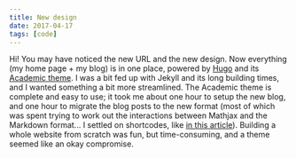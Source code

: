 ```yaml
---
title: New design
date: 2017-04-17
tags: [code]
---
```


Hi! You may have noticed the new URL and the new design. Now everything (my home page + my blog) is in one place, powered by [Hugo](https://gohugo.io/) and its [Academic theme](https://github.com/gcushen/hugo-academic). I was a bit fed up with Jekyll and its long building times, and I wanted something a bit more streamlined. The Academic theme is complete and easy to use; it took me about one hour to setup the new blog, and one hour to migrate the blog posts to the new format (most of which was spent trying to work out the interactions between Mathjax and the Markdown format... I settled on shortcodes, like [in this article](https://latkin.org/blog/2016/08/07/better-tex-math-typesetting-in-hugo/)). Building a whole website from scratch was fun, but time-consuming, and a theme seemed like an okay compromise.
